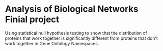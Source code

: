# Analysis of Biological Networks Finial project

Using statistical null hypothesis testing to show that the distribution of proteins that work together is significantly different from proteins that don't work together in Gene Ontology Namespaces.
